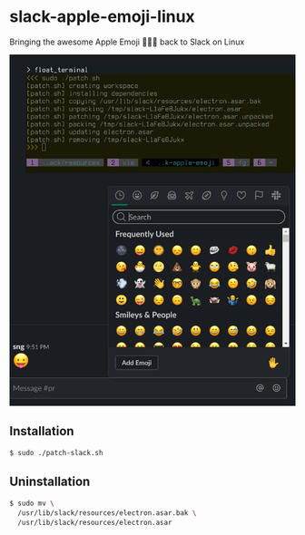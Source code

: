 # slack-apple-emoji-linux
Bringing the awesome Apple Emoji 👻😈🤓 back to Slack on Linux

![...>.<_ can't_resist...](./screenshot.png)

## Installation
```sh
$ sudo ./patch-slack.sh
```

## Uninstallation
```sh
$ sudo mv \
  /usr/lib/slack/resources/electron.asar.bak \
  /usr/lib/slack/resources/electron.asar
```
